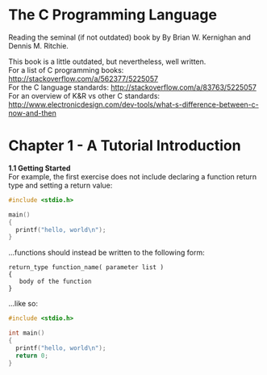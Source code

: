# The C Programming Language
Reading the seminal (if not outdated) book by By Brian W. Kernighan and Dennis M. Ritchie.  

This book is a little outdated, but nevertheless, well written.  
For a list of C programming books: http://stackoverflow.com/a/562377/5225057  
For the C language standards: http://stackoverflow.com/a/83763/5225057  
For an overview of K&R vs other C standards: http://www.electronicdesign.com/dev-tools/what-s-difference-between-c-now-and-then  

# Chapter 1 - A Tutorial Introduction  
**1.1 Getting Started**    
For example, the first exercise does not include declaring a function return type and setting a return value:  
```c
#include <stdio.h>

main()
{
  printf("hello, world\n");
}  
```
...functions should instead be written to the following form:  
```
return_type function_name( parameter list )
{
   body of the function
}
```
...like so:  
```c
#include <stdio.h>

int main()
{
  printf("hello, world\n");
  return 0;
}
```
